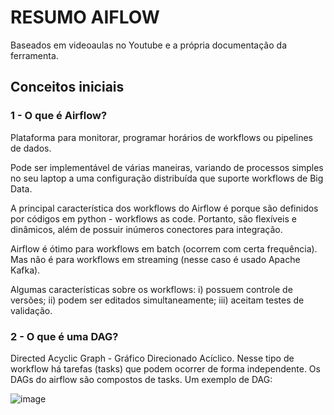 # RESUMO AIFLOW

Baseados em videoaulas no Youtube e a própria documentação da ferramenta.

## Conceitos iniciais
### 1 - O que é Airflow?
Plataforma para monitorar, programar horários de workflows ou pipelines de dados.

Pode ser implementável de várias maneiras, variando de processos simples no seu laptop a uma configuração distribuída que suporte workflows de Big Data.

A principal característica dos workflows do Airflow é porque são definidos por códigos em python - workflows as code. 
Portanto, são flexíveis e dinâmicos, além de possuir inúmeros conectores para integração.

Airflow é ótimo para workflows em batch (ocorrem com certa frequência). Mas não é para workflows em streaming (nesse caso é usado Apache Kafka).

Algumas características sobre os workflows: i) possuem controle de versões; ii) podem ser editados simultaneamente; iii) aceitam testes de validação.

### 2 - O que é uma DAG?
Directed Acyclic Graph - Gráfico Direcionado Acíclico. Nesse tipo de workflow há tarefas (tasks) que podem ocorrer de forma independente.
Os DAGs do airflow são compostos de tasks.
Um exemplo de DAG:

![image](https://user-images.githubusercontent.com/114788556/217649971-7297098b-e325-471a-9c01-aad5372c4b30.png)
